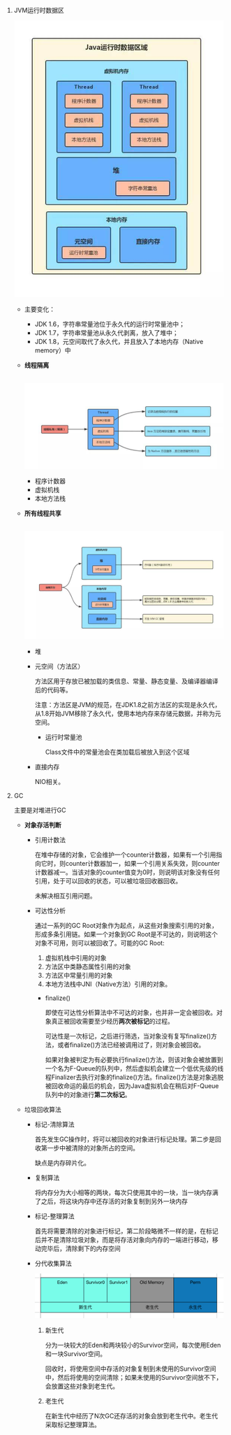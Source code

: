 1. JVM运行时数据区

   ![jvm 内存区域](img/jvm_area.png)

   + 主要变化：

     + JDK 1.6，字符串常量池位于永久代的运行时常量池中；
     + JDK 1.7，字符串常量池从永久代剥离，放入了堆中；
     + JDK 1.8，元空间取代了永久代，并且放入了本地内存（Native memory）中

   + **线程隔离**

     ​	![线程私有区域](img/jvm_area_thead_own.png)

     + 程序计数器
     + 虚拟机栈
     + 本地方法栈

   + **所有线程共享**

     ​	![线程共享区域](img/jvm_area_thread_share.png)

     + 堆

     + 元空间（方法区）

       方法区用于存放已被加载的类信息、常量、静态变量、及编译器编译后的代码等。

       注意：方法区是JVM的规范，在JDK1.8之前方法区的实现是永久代，从1.8开始JVM移除了永久代，使用本地内存来存储元数据，并称为元空间。

       + 运行时常量池

         Class文件中的常量池会在类加载后被放入到这个区域

     + 直接内存

       NIO相关。

2. GC

   主要是对堆进行GC

   + **对象存活判断**

     + 引用计数法

       在堆中存储的对象，它会维护一个counter计数器，如果有一个引用指向它时，则counter计数器加一，如果一个引用关系失效，则counter计数器减一。当该对象的counter值变为0时，则说明该对象没有任何引用，处于可以回收的状态，可以被垃圾回收器回收。

       未解决相互引用问题。

     + 可达性分析

       通过一系列的GC Root对象作为起点，从这些对象搜索引用的对象，形成多条引用链。如果一个对象到GC Root是不可达的，则说明这个对象不可用，则可以被回收了。可能的GC Root:

       1. 虚拟机栈中引用的对象
       2. 方法区中类静态属性引用的对象
       3. 方法区中常量引用的对象
       4. 本地方法栈中JNI（Native方法）引用的对象。

       + finalize()

         即使在可达性分析算法中不可达的对象，也并非一定会被回收。对象真正被回收需要至少经历**两次被标记**的过程。

         可达性是一次标记，之后进行筛选，当对象没有复写finalize()方法，或者finalize()方法已经被调用过了，则对象会被回收。

         如果对象被判定为有必要执行finalize()方法，则该对象会被放置到一个名为F-Queue的队列中，然后虚拟机会建立一个低优先级的线程Finalizer去执行对象的finalize()方法。finalize()方法是对象逃脱被回收命运的最后的机会，因为Java虚拟机会在稍后对F-Queue队列中的对象进行**第二次标记**。

   + 垃圾回收算法

     + 标记-清除算法

       首先发生GC操作时，将可以被回收的对象进行标记处理。第二步是回收第一步中被清除的对象所占的空间。

       缺点是内存碎片化。

     + 复制算法

       将内存分为大小相等的两块，每次只使用其中的一块，当一块内存满了之后，将这块内存中还存活的对象复制到另外一块内存

     + 标记-整理算法

       首先将需要清除的对象进行标记，第二阶段略微不一样的是，在标记后并不是清除垃圾对象，而是将存活对象向内存的一端进行移动，移动完毕后，清除剩下的内存空间

     + 分代收集算法

       ![分代收集算法](img/jvm_sep_gen_gc.png)

       1. 新生代

          分为一块较大的Eden和两块较小的Survivor空间，每次使用Eden和一块Survivor空间。

          回收时，将使用空间中存活的对象复制到未使用的Survivor空间中，然后将使用的空间清除；如果未使用的Survivor空间放不下，会放置这些对象到老生代。

       2. 老生代

          在新生代中经历了N次GC还存活的对象会放到老生代中。老生代采取标记整理算法。